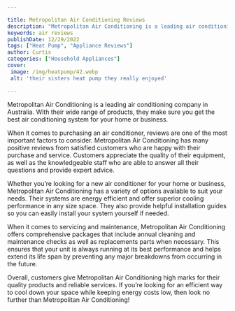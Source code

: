 ```yaml
---

title: Metropolitan Air Conditioning Reviews
description: "Metropolitan Air Conditioning is a leading air conditioning company in Australia. With their wide range of products, they make sur...see more"
keywords: air reviews
publishDate: 12/29/2022
tags: ["Heat Pump", "Appliance Reviews"]
author: Curtis
categories: ["Household Appliances"]
cover: 
 image: /img/heatpump/42.webp
 alt: 'their sisters heat pump they really enjoyed'

---
```


Metropolitan Air Conditioning is a leading air conditioning company in Australia. With their wide range of products, they make sure you get the best air conditioning system for your home or business.

When it comes to purchasing an air conditioner, reviews are one of the most important factors to consider. Metropolitan Air Conditioning has many positive reviews from satisfied customers who are happy with their purchase and service. Customers appreciate the quality of their equipment, as well as the knowledgeable staff who are able to answer all their questions and provide expert advice. 

Whether you’re looking for a new air conditioner for your home or business, Metropolitan Air Conditioning has a variety of options available to suit your needs. Their systems are energy efficient and offer superior cooling performance in any size space. They also provide helpful installation guides so you can easily install your system yourself if needed. 

When it comes to servicing and maintenance, Metropolitan Air Conditioning offers comprehensive packages that include annual cleaning and maintenance checks as well as replacements parts when necessary. This ensures that your unit is always running at its best performance and helps extend its life span by preventing any major breakdowns from occurring in the future. 

Overall, customers give Metropolitan Air Conditioning high marks for their quality products and reliable services. If you’re looking for an efficient way to cool down your space while keeping energy costs low, then look no further than Metropolitan Air Conditioning!
